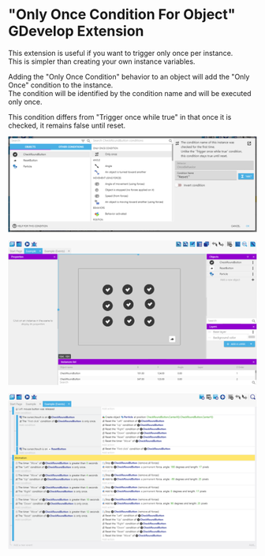 # "Only Once Condition For Object" GDevelop Extension
This extension is useful if you want to trigger only once per instance.  
This is simpler than creating your own instance variables.

Adding the "Only Once Condition" behavior to an object will add the "Only Once" condition to the instance.  
The condition will be identified by the condition name and will be executed only once.

This condition differs from "Trigger once while true" in that once it is checked, it remains false until reset.

![Example project scene](./images/condition.png)

![Example project event](./images/scene.png)

![Example project condition](./images/events.png)